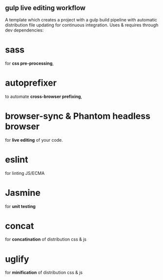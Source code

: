 ## gulp live editing workflow
A template which creates a project with a gulp build pipeline with automatic distribution file updating for continuous integration. Uses &amp; requires through dev dependencies:

# sass
  for **css pre-processing**, 

# autoprefixer
 to automate **cross-browser prefixing**, 

# browser-sync & Phantom headless browser
   for **live editing** of your code.

# eslint
  for linting JS/ECMA

# Jasmine
 for **unit testing**

 # concat
  for **concatination** of distribution css & js

 # uglify
 for **minification** of distribution css & js
